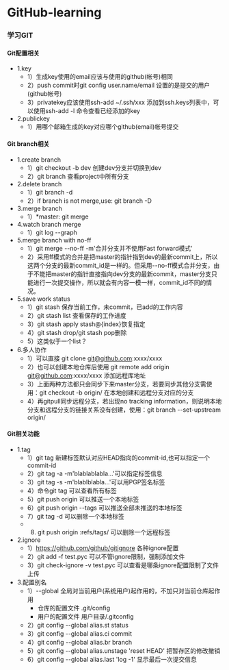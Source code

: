 # GitHub-learning
### 学习GIT
#### Git配置相关
- 1.key
    + 1）生成key使用的email应该与使用的github(帐号)相同
    + 2）push commit时git config user.name/email 设置的是提交的用户(github帐号)
    + 3）privatekey应该使用ssh-add ~/.ssh/xxx 添加到ssh.keys列表中，可以使用ssh-add -l 命令查看已经添加的key
- 2.publickey
    + 1）用哪个邮箱生成的key对应哪个github(email)帐号提交

#### Git branch相关
- 1.create branch
    + 1）git checkout -b dev 创建dev分支并切换到dev
    + 2）git branch 查看project中所有分支
- 2.delete branch
    + 1）git branch -d <branchname>
    + 2）if branch is not merge,use: git branch -D <branchname>
- 3.merge branch
    + 1）*master: git merge <branchname>
- 4.watch branch merge
    + 1）git log --graph
- 5.merge branch with no-ff
    + 1）git merge --no-ff -m'合并分支并不使用Fast forward模式' <branchname>
    + 2）采用ff模式的合并是把master的指针指到dev的最新commit上，所以这两个分支的最新commit_id是一样的。但采用--no-ff模式合并分支，由于不能把master的指针直接指向dev分支的最新commit，master分支只能进行一次提交操作，所以就会有内容一模一样，commit_id不同的情况。
- 5.save work status
    + 1）git stash 保存当前工作，未commit，已add的工作内容
    + 2）git stash list 查看保存的工作进度
    + 3）git stash apply stash@{index}恢复指定
    + 4）git stash drop/git stash pop删除
    + 5）这类似于一个list？
- 6.多人协作
    + 1）可以直接 git clone git@github.com:xxxx/xxxx
    + 2）也可以创建本地仓库后使用 git remote add origin git@github.com:xxxx/xxxx 添加远程库地址
    + 3）上面两种方法都只会同步下来master分支，若要同步其他分支需使用：git checkout -b <branchname> origin/<branchname> 在本地创建和远程分支对应的分支
    + 4）再gitpull同步远程分支，若出现no tracking information，则说明本地分支和远程分支的链接关系没有创建，使用：git branch --set-upstream <branchname> origin/<branch-name>
#### Git相关功能
- 1.tag
    + 1）git tag <name> 新建标签默认对应HEAD指向的commit-id,也可以指定一个commit-id
    + 2）git tag -a <tagname> -m'blablablabla...'可以指定标签信息
    + 3）git tag -s <tagname> -m'blablblabla...'可以用PGP签名标签
    + 4）命令git tag 可以查看所有标签
    + 5）git push origin <tagname> 可以推送一个本地标签
    + 6）git push origin --tags 可以推送全部未推送的本地标签
    + 7）git tag -d <tagname> 可以删除一个本地标签
    + 8) git push origin :refs/tags/<tagname> 可以删除一个远程标签
- 2.ignore
    + 1）https://github.com/github/gitignore 各种ignore配置
    + 2）git add -f test.pyc 可以不管ignore限制，强制添加文件
    + 3）git check-ignore -v test.pyc 可以查看是哪条ignore配置限制了文件上传
- 3.配置别名
    + 1）--global 全局对当前用户(系统用户)起作用的，不加只对当前仓库起作用
         + 仓库的配置文件 .git/config
         + 用户的配置文件 用户目录/.gitconfig
    + 2）git config --global alias.st status
    + 3）git config --global alias.ci commit
    + 4）git config --global alias.br branch
    + 5）git config --global alias.unstage 'reset HEAD' 把暂存区的修改撤销
    + 6）git config --global alias.last 'log -1' 显示最后一次提交信息
